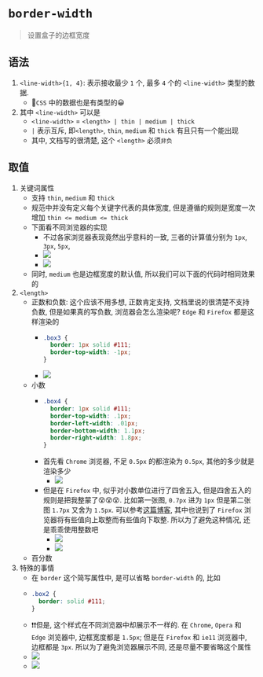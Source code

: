 # `border-width`
> 设置盒子的边框宽度
## 语法
1.  `<line-width>{1, 4}`: 表示接收最少 `1` 个, 最多 `4` 个的 `<line-width>` 类型的数据.
    - 📕`CSS` 中的数据也是有类型的😀
2. 其中 `<line-width>` 可以是
    - `<line-width>` = `<length> | thin | medium | thick`
    - `|` 表示互斥, 即`<length>`, `thin`, `medium` 和 `thick` 有且只有一个能出现
    - 其中, 文档写的很清楚, 这个 `<length>` 必须`非负`
## 取值
1. 关键词属性
    - 支持 `thin`, `medium` 和 `thick`
    - 规范中并没有定义每个关键字代表的具体宽度, 但是遵循的规则是宽度一次增加 `thin <= medium <= thick`
    - 下面看不同浏览器的实现
      - 不过各家浏览器表现竟然出乎意料的一致, 三者的计算值分别为 `1px`, `3px`, `5px`,
      - ![](../../image/Snipaste_2022-02-22_22-19-58.png)
      - ![](../../image/Snipaste_2022-02-22_22-20-42.png)
    - 同时, `medium` 也是边框宽度的默认值, 所以我们可以下面的代码时相同效果的
2. `<length>`
    - 正数和负数: 这个应该不用多想, 正数肯定支持, 文档里说的很清楚不支持负数, 但是如果真的写负数, 浏览器会怎么渲染呢? `Edge` 和 `Firefox` 都是这样渲染的
      - ```css
        .box3 {
          border: 1px solid #111;
          border-top-width: -1px;
        }
      - ![](../../image/Snipaste_2022-02-24_21-54-00.png)
    - 小数
      - ```css
        .box4 {
          border: 1px solid #111;
          border-top-width: .1px;
          border-left-width: .01px;
          border-bottom-width: 1.1px;
          border-right-width: 1.8px;
        }
      - 首先看 `Chrome` 浏览器, 不足 `0.5px` 的都渲染为 `0.5px`, 其他的多少就是渲染多少
        - ![](../../image/Snipaste_2022-02-24_22-05-09.png)
      - 但是在 `Firefox` 中, 似乎对小数单位进行了四舍五入, 但是四舍五入的规则是把我整蒙了😵😵😵. 比如第一张图, `0.7px` 进为 `1px` 但是第二张图 `1.7px` 又舍为 `1.5px`. 可以参考[这篇博客](https://johnresig.com/blog/sub-pixel-problems-in-css/), 其中也说到了 `Firefox` 浏览器将有些值向上取整而有些值向下取整. 所以为了避免这种情况, 还是乖乖使用整数吧
        - ![](../../image/Snipaste_2022-02-24_22-07-54.png)
        - ![](../../image/Snipaste_2022-02-24_22-24-17.png)
    - 百分数
3. 特殊的事情
    - 在 `border` 这个简写属性中, 是可以省略 `border-width` 的, 比如
    - ```css
      .box2 {
        border: solid #111;
      }
    - ❗❗但是, 这个样式在不同浏览器中却展示不一样的. 在 `Chrome`, `Opera` 和 `Edge` 浏览器中, 边框宽度都是 `1.5px`; 但是在 `Firefox` 和 `ie11` 浏览器中, 边框都是 `3px`. 所以为了避免浏览器展示不同, 还是尽量不要省略这个属性
    - ![](../../image/Snipaste_2022-02-23_22-47-12.png)
    - ![](../../image/Snipaste_2022-02-23_22-49-00.png)